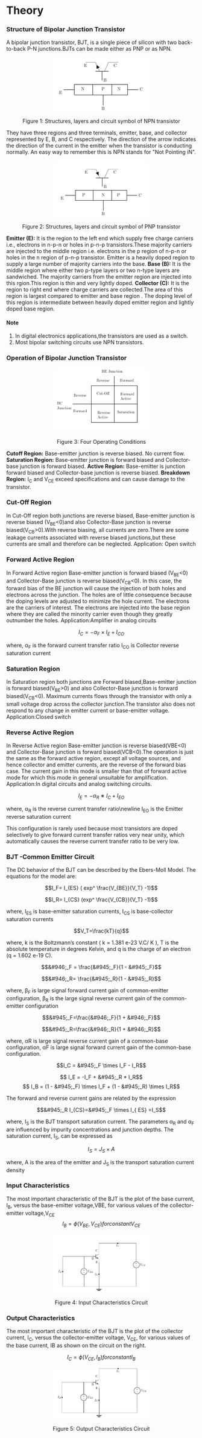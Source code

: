 
# Theory




### Structure of Bipolar Junction Transistor
A bipolar junction transistor, BJT, is a single piece of silicon with two back-to-back P-N junctions.BJTs can be made either as PNP or as NPN.

<div align="center">
<img src="images/bjtcet.png" width="50%">
<p>Figure 1: Structures, layers and circuit symbol of NPN transistor  </p>
</div>

They have three regions and three terminals, emitter, base, and collector represented by E, B, and C respectively. The direction of the arrow indicates the direction of the current in the emitter when the transistor is conducting normally. An easy way to remember this is NPN stands for "Not Pointing iN".

<div align="center">
<img src="images/bjtcet2.png" width="50%">
<p>Figure 2: Structures, layers and circuit symbol of PNP transistor  </p>
</div>

**Emitter (E):** It is the region to the left end which supply free charge carriers i.e., electrons in n-p-n or holes in p-n-p transistors.These majority carriers are injected to the middle region i.e. electrons in the p region of n-p-n or holes in the n region of p-n-p transistor. Emitter is a heavily doped region to supply a large number of majority carriers into the base.
**Base (B):** It is the middle region where either two p-type layers or two n-type layers are sandwiched. The majority carriers from the emitter region are injected into this rgion.This region is thin and very lightly doped.
**Collector (C):** It is the region to right end where charge carriers are collected.The area of this region is largest compared to emitter and base region . The doping level of this region is intermediate between heavily doped emitter region and lightly doped base region.


#### Note

1. In digital electronics applications,the transistors are used as a switch.
2. Most bipolar switching circuits use NPN transistors.

### Operation of Bipolar Junction Transistor
<div align="center">
<img src="images/bjtcet3.png" width="50%">
<p>Figure 3: Four Operating Conditions  </p>
</div>

**Cutoff Region:** Base-emitter junction is reverse biased. No current flow.
**Saturation Region:** Base-emitter junction is forward biased and Collector-base junction is forward biased.
**Active Region:** Base-emitter is junction forward biased and Collector-base junction is reverse biased.
**Breakdown Region:** I<sub>C</sub> and V<sub>CE</sub> exceed specifications and can cause damage to the transistor.

### Cut-Off Region

In Cut-Off region both junctions are reverse biased, Base-emitter junction is reverse biased (V<sub>BE</sub><0)and also Collector-Base junction is reverse biased(V<sub>CB</sub>>0).With reverse biasing, all currents are zero.There are some leakage currents associated with reverse biased junctions,but these currents are small and therefore can be neglected.
Application: Open switch

### Forward Active Region

In Forward Active region Base-emitter junction is forward biased (V<sub>BE</sub><0) and Collector-Base junction is reverse biased(V<sub>CB</sub><0). In this case, the forward bias of the BE junction will cause the injection of both holes and electrons across the junction. The holes are of little consequence because the doping levels are adjusted to minimize the hole current. The electrons are the carriers of interest. The electrons are injected into the base region where they are called the minority carrier even though they greatly outnumber the holes.
Application:Amplifier in analog circuits

$$I_C=−α_F×I_E+I_{CO}$$

where,
α<sub>F</sub> is the forward current transfer ratio
I<sub>CO</sub> is Collector reverse saturation current

### Saturation Region

In Saturation region both junctions are Forward biased,Base-emitter junction is forward biased(V<sub>BE</sub>>0) and also Collector-Base junction is forward biased(V<sub>CB</sub><0). Maximum currents flows through the transistor with only a small voltage drop across the collector junction.The transistor also does not respond to any change in emitter current or base-emitter voltage.
Application:Closed switch

### Reverse Active Region

In Reverse Active region Base-emitter junction is reverse biased(VBE<0) and Collector-Base junction is forward biased(VCB<0).The operation is just the same as the forward active region, except all voltage sources, and hence collector and emitter currents, are the reverse of the forward bias case. The current gain in this mode is smaller than that of forward active mode for which this mode in general unsuitable for amplification.
Application:In digital circuits and analog switching circuits.

$$I_E=−α_R∗I_C+I_{EO}$$

where,
α<sub>R</sub> is the reverse current transfer ratio\newline I<sub>EO</sub> is the Emitter reverse saturation current

This configuration is rarely used because most transistors are doped selectively to give forward current transfer ratios very near unity, which automatically causes the reverse current transfer ratio to be very low.

### BJT -Common Emitter Circuit

The DC behavior of the BJT can be described by the Ebers-Moll Model. The equations for the model are:

$$I_F= I_{ES}  ( exp^ \frac{V_{BE}}{V_T} -1)$$

$$I_R= I_{CS} (exp^ \frac{V_{CB}}{V_T} -1)$$

where,
I<sub>ES</sub> is base-emitter saturation currents,
I<sub>CS</sub> is base-collector saturation currents

$$V_T=\frac{kT}{q}$$

where,
k is the Boltzmann’s constant ( k = 1.381 e-23 V.C/ K ),
T is the absolute temperature in degrees Kelvin, and
q is the charge of an electron (q = 1.602 e-19 C).

$$&#946;_F = \frac{&#945;_F}{1 - &#945;_F}$$

$$&#946;_R=  \frac{&#945;_R}{1 - &#945;_R}$$

where,
β<sub>F</sub> is large signal forward current gain of common-emitter configuration,
β<sub>R</sub> is the large signal reverse current gain of the common-emitter configuration

 $$&#945;_F=\frac{&#946;_F}{1 + &#946;_F}$$
                           
$$&#945;_R=\frac{&#946;_R}{1 + &#946;_R}$$

where,
αR is large signal reverse current gain of a common-base configuration,
αF is large signal forward current gain of the common-base configuration.

 $$I_C =  &#945;_F \times  I_F - I_R$$
                            
$$  I_E = -I_F + &#945;_R * I_R$$
$$ I_B = (1 - &#945;_F) \times I_F + (1 - &#945;_R) \times I_R$$

The forward and reverse current gains are related by the expression

$$&#945;_R  I_{CS}=&#945;_F \times I_{ ES} =I_S$$

where,
I<sub>S</sub> is the BJT transport saturation current.
The parameters α<sub>R</sub> and α<sub>F</sub> are influenced by impurity concentrations and junction depths. The saturation current, I<sub>S</sub>, can be expressed as<br>

$$I_S = J_S \times A$$

where,
A is the area of the emitter and
J<sub>S</sub> is the transport saturation current density

### Input Characteristics

The most important characteristic of the BJT is the plot of the base current, I<sub>B</sub>, versus the base-emitter voltage,VBE, for various values of the collector-emitter voltage,V<sub>CE</sub>
$$I_B=ϕ(V_{BE},V_{CE}) for constant V_{CE}$$


<div align="center">
<img src="images/bjtcet4.png" width="50%">
<p>Figure 4: Input Characteristics Circuit  </p>
</div>

### Output Characteristics

The most important characteristic of the BJT is the plot of the collector current, I<sub>C</sub>, versus the collector-emitter voltage, V<sub>CE</sub>, for various values of the base current, IB as shown on the circuit on the right.

$$I_C=ϕ(V_{CE},I_B)  for constant I_B$$

<div align="center">
<img src="images/bjtcet5.png" width="50%">
<p>Figure 5: Output Characteristics Circuit  </p>
</div>

<script id="MathJax-script" async src="https://cdn.jsdelivr.net/npm/mathjax@3/es5/tex-mml-chtml.js"></script>
